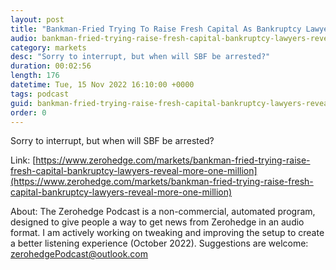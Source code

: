 ```yaml
---
layout: post
title: "Bankman-Fried Trying To Raise Fresh Capital As Bankruptcy Lawyers Reveal More Than One Million Creditors"
audio: bankman-fried-trying-raise-fresh-capital-bankruptcy-lawyers-reveal-more-one-million-0
category: markets
desc: "Sorry to interrupt, but when will SBF be arrested?"
duration: 00:02:56
length: 176
datetime: Tue, 15 Nov 2022 16:10:00 +0000
tags: podcast
guid: bankman-fried-trying-raise-fresh-capital-bankruptcy-lawyers-reveal-more-one-million-0
order: 0
---
```

Sorry to interrupt, but when will SBF be arrested?

Link: [https://www.zerohedge.com/markets/bankman-fried-trying-raise-fresh-capital-bankruptcy-lawyers-reveal-more-one-million](https://www.zerohedge.com/markets/bankman-fried-trying-raise-fresh-capital-bankruptcy-lawyers-reveal-more-one-million)

About: The Zerohedge Podcast is a non-commercial, automated program, designed to give people a way to get news from Zerohedge in an audio format.  I am actively working on tweaking and improving the setup to create a better listening experience (October 2022).  Suggestions are welcome: [zerohedgePodcast@outlook.com](mailto:zerohedgePodcast@outlook.com)